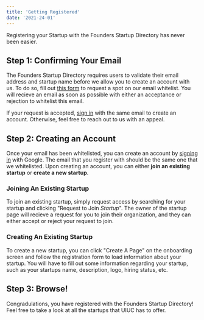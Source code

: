 ```yaml
---
title: 'Getting Registered'
date: '2021-24-01'
---
```


Registering your Startup with the Founders Startup Directory has never been easier.

## Step 1: Confirming Your Email
The Founders Startup Directory requires users to validate their email address and startup name before we allow you to create an account with us. To do so, fill out [this form](https://forms.gle/i9mPTqByaueSQi1KA) to request a spot on our email whitelist. You will recieve an email as soon as possible with either an acceptance or rejection to whitelist this email.

If your request is accepted, [sign in](/api/auth/login) with the same email to create an account. Otherwise, feel free to reach out to us with an appeal.

## Step 2: Creating an Account
Once your email has been whitelisted, you can create an account by [signing in](/api/auth/login) with Google. The email that you register with should be the same one that we whitelisted. Upon creating an account, you can either **join an existing startup** or **create a new startup**.

### Joining An Existing Startup
To join an existing startup, simply request access by searching for your startup and clicking "Request to Join *Startup*". The owner of the startup page will recieve a request for you to join their organization, and they can either accept or reject your request to join.

### Creating An Existing Startup
To create a new startup, you can click "Create A Page" on the onboarding screen and follow the registration form to load information about your startup. You will have to fill out some information regarding your startup, such as your startups name, description, logo, hiring status, etc.

## Step 3: Browse!
Congradulations, you have registered with the Founders Startup Directory! Feel free to take a look at all the startups that UIUC has to offer.